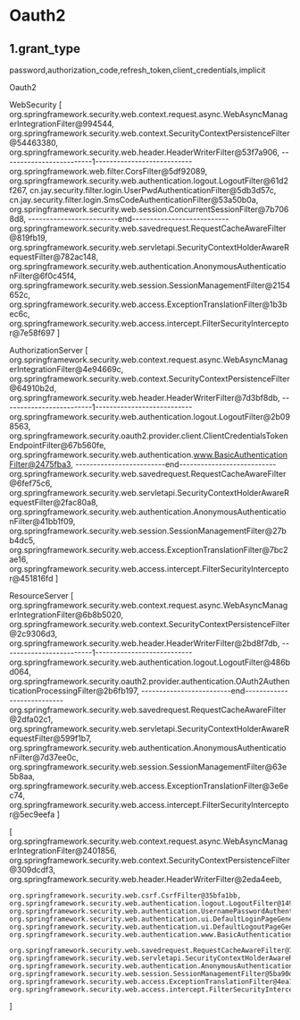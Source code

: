 # Oauth2 

## 1.grant_type

password,authorization_code,refresh_token,client_credentials,implicit

Oauth2 

WebSecurity
[
	org.springframework.security.web.context.request.async.WebAsyncManagerIntegrationFilter@994544, 
	org.springframework.security.web.context.SecurityContextPersistenceFilter@54463380, 
	org.springframework.security.web.header.HeaderWriterFilter@53f7a906, 
	-------------------------1---------------------------
	org.springframework.web.filter.CorsFilter@5df92089, 
	org.springframework.security.web.authentication.logout.LogoutFilter@61d2f267, 
	cn.jay.security.filter.login.UserPwdAuthenticationFilter@5db3d57c, 
	cn.jay.security.filter.login.SmsCodeAuthenticationFilter@53a50b0a, 
	org.springframework.security.web.session.ConcurrentSessionFilter@7b7068d8, 
	-------------------------end---------------------------
	org.springframework.security.web.savedrequest.RequestCacheAwareFilter@819fb19, 
	org.springframework.security.web.servletapi.SecurityContextHolderAwareRequestFilter@782ac148, 
	org.springframework.security.web.authentication.AnonymousAuthenticationFilter@6f0c45f4, 
	org.springframework.security.web.session.SessionManagementFilter@2154652c, 
	org.springframework.security.web.access.ExceptionTranslationFilter@1b3bec6c, 
	org.springframework.security.web.access.intercept.FilterSecurityInterceptor@7e58f697
]

AuthorizationServer
[
	org.springframework.security.web.context.request.async.WebAsyncManagerIntegrationFilter@4e94669c, 
	org.springframework.security.web.context.SecurityContextPersistenceFilter@64910b2d, 
	org.springframework.security.web.header.HeaderWriterFilter@7d3bf8db, 
	-------------------------1---------------------------
	org.springframework.security.web.authentication.logout.LogoutFilter@2b098563, 
	org.springframework.security.oauth2.provider.client.ClientCredentialsTokenEndpointFilter@67b560fe, 
	org.springframework.security.web.authentication.www.BasicAuthenticationFilter@2475fba3, 
	-------------------------end---------------------------
	org.springframework.security.web.savedrequest.RequestCacheAwareFilter@6fef75c6, 
	org.springframework.security.web.servletapi.SecurityContextHolderAwareRequestFilter@2fac80a8, 
	org.springframework.security.web.authentication.AnonymousAuthenticationFilter@41bb1f09, 
	org.springframework.security.web.session.SessionManagementFilter@27bb4dc5, 
	org.springframework.security.web.access.ExceptionTranslationFilter@7bc2ae16, 
	org.springframework.security.web.access.intercept.FilterSecurityInterceptor@451816fd
]

ResourceServer
[
	org.springframework.security.web.context.request.async.WebAsyncManagerIntegrationFilter@6b8b5020, 
	org.springframework.security.web.context.SecurityContextPersistenceFilter@2c9306d3,
	org.springframework.security.web.header.HeaderWriterFilter@2bd8f7db, 
	-------------------------1---------------------------
	org.springframework.security.web.authentication.logout.LogoutFilter@486bd064, 
	org.springframework.security.oauth2.provider.authentication.OAuth2AuthenticationProcessingFilter@2b6fb197, 
	-------------------------end---------------------------
	org.springframework.security.web.savedrequest.RequestCacheAwareFilter@2dfa02c1, 
	org.springframework.security.web.servletapi.SecurityContextHolderAwareRequestFilter@599f1b7, 
	org.springframework.security.web.authentication.AnonymousAuthenticationFilter@7d37ee0c, 
	org.springframework.security.web.session.SessionManagementFilter@63e5b8aa, 
	org.springframework.security.web.access.ExceptionTranslationFilter@3e6ec74, 
	org.springframework.security.web.access.intercept.FilterSecurityInterceptor@5ec9eefa
]

[
	org.springframework.security.web.context.request.async.WebAsyncManagerIntegrationFilter@2401856, 
	org.springframework.security.web.context.SecurityContextPersistenceFilter@309dcdf3, 
	org.springframework.security.web.header.HeaderWriterFilter@2eda4eeb, 
	
	org.springframework.security.web.csrf.CsrfFilter@35bfa1bb, 
	org.springframework.security.web.authentication.logout.LogoutFilter@149b4d20, 
	org.springframework.security.web.authentication.UsernamePasswordAuthenticationFilter@1b57c345, 
	org.springframework.security.web.authentication.ui.DefaultLoginPageGeneratingFilter@35dece42, 
	org.springframework.security.web.authentication.ui.DefaultLogoutPageGeneratingFilter@6d6f6860, 
	org.springframework.security.web.authentication.www.BasicAuthenticationFilter@2a8b33ba, 
	
	org.springframework.security.web.savedrequest.RequestCacheAwareFilter@7573b9ee, 
	org.springframework.security.web.servletapi.SecurityContextHolderAwareRequestFilter@543d5863, 
	org.springframework.security.web.authentication.AnonymousAuthenticationFilter@2a4f8009, 
	org.springframework.security.web.session.SessionManagementFilter@5ba90d8a, 
	org.springframework.security.web.access.ExceptionTranslationFilter@4ea17147, 
	org.springframework.security.web.access.intercept.FilterSecurityInterceptor@8e25d3f
]